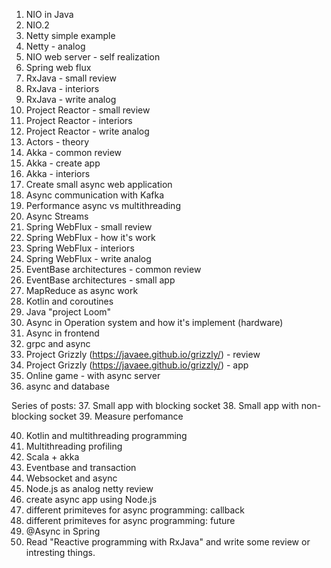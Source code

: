 1. NIO in Java
2. NIO.2
3. Netty simple example
4. Netty - analog
5. NIO web server - self realization
6. Spring web flux
7. RxJava - small review
8. RxJava - interiors
9. RxJava - write analog
10. Project Reactor - small review
11. Project Reactor - interiors
12. Project Reactor - write analog
13. Actors - theory
14. Akka - common review
15. Akka - create app
16. Akka - interiors
17. Create small async web application
18. Async communication with Kafka
19. Performance async vs multithreading
20. Async Streams
21. Spring WebFlux - small review
22. Spring WebFlux - how it's work
23. Spring WebFlux - interiors
24. Spring WebFlux - write analog
25. EventBase architectures - common review
26. EventBase architectures - small app
27. MapReduce as async work
28. Kotlin and coroutines
29. Java "project Loom"
30. Async in Operation system and how it's implement (hardware)
31. Async in frontend
32. grpc and async
33. Project Grizzly (https://javaee.github.io/grizzly/) - review
34. Project Grizzly (https://javaee.github.io/grizzly/) - app
35. Online game - with async server
36. async and database

Series of posts:
37. Small app with blocking socket
38. Small app with non-blocking socket
39. Measure perfomance

40. Kotlin and multithreading programming
41. Multithreading profiling
42. Scala + akka
43. Eventbase and transaction
44. Websocket and async
45. Node.js as analog netty review
46. create async app using Node.js
47. different primiteves for async programming: callback
48. different primiteves for async programming: future
49. @Async in Spring
50. Read "Reactive programming with RxJava" and write some review or intresting things. 